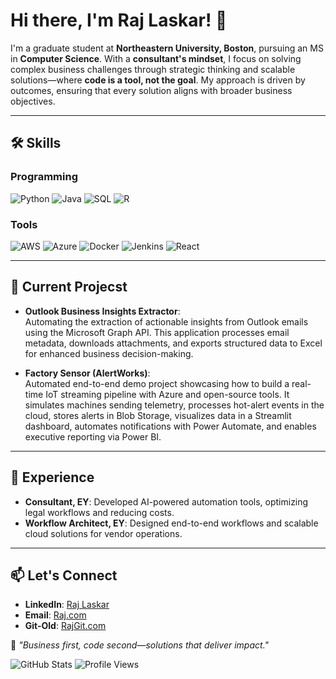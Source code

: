 # Hi there, I'm Raj Laskar! 👋

I'm a graduate student at **Northeastern University, Boston**, pursuing an MS in **Computer Science**. With a **consultant's mindset**, I focus on solving complex business challenges through strategic thinking and scalable solutions—where **code is a tool, not the goal**. My approach is driven by outcomes, ensuring that every solution aligns with broader business objectives.

---

## 🛠️ Skills

### Programming
![Python](https://img.shields.io/badge/-Python-3776AB?style=flat&logo=python&logoColor=white)
![Java](https://img.shields.io/badge/-Java-007396?style=flat&logo=java&logoColor=white)
![SQL](https://img.shields.io/badge/-SQL-336791?style=flat&logo=postgresql&logoColor=white)
![R](https://img.shields.io/badge/-R-276DC3?style=flat&logo=r&logoColor=white)

### Tools
![AWS](https://img.shields.io/badge/-AWS-232F3E?style=flat&logo=amazon-aws&logoColor=white)
![Azure](https://img.shields.io/badge/-Azure-0078D4?style=flat&logo=microsoft-azure&logoColor=white)
![Docker](https://img.shields.io/badge/-Docker-2496ED?style=flat&logo=docker&logoColor=white)
![Jenkins](https://img.shields.io/badge/-Jenkins-D24939?style=flat&logo=jenkins&logoColor=white)
![React](https://img.shields.io/badge/-React-61DAFB?style=flat&logo=react&logoColor=black)

---

## 🚀 Current Projecst
- **Outlook Business Insights Extractor**:  
   Automating the extraction of actionable insights from Outlook emails using the Microsoft Graph API. This application processes email metadata, downloads attachments, and exports structured data to Excel for enhanced business decision-making.

- **Factory Sensor (AlertWorks)**:   
  Automated end-to-end demo project showcasing how to build a real-time IoT streaming pipeline with Azure and open-source tools. It simulates machines sending telemetry, processes hot-alert events in the cloud, stores alerts in Blob Storage, visualizes data in a Streamlit dashboard, automates notifications with Power Automate, and enables executive reporting via Power BI.
  

---

## 💼 Experience
- **Consultant, EY**: Developed AI-powered automation tools, optimizing legal workflows and reducing costs.  
- **Workflow Architect, EY**: Designed end-to-end workflows and scalable cloud solutions for vendor operations.

---

## 📫 Let's Connect
- **LinkedIn**: [Raj Laskar](https://linkedin.com/in/raj1010)  
- **Email**: [Raj.com](mailto:laskar.r@northeastern.edu)
- **Git-Old**: [RajGit.com](https://github.com/Rajcody)

🎯 *"Business first, code second—solutions that deliver impact."*

![GitHub Stats](https://github-readme-stats.vercel.app/api?username=RajLaskar10&show_icons=true&theme=radical)
![Profile Views](https://komarev.com/ghpvc/?username=RajLaskar10)
